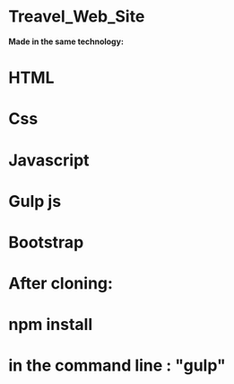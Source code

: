 # Treavel_Web_Site

**Made in the same technology:**

<h1>HTML<h1>
<h1>Css<h1>
<h1>Javascript<h1>
 <h1>Gulp js<h1>
 <h1>Bootstrap<h1>
   
   
   **After cloning:**
   
   <h1> npm install <h1>
    <h1> in the command line : "gulp" <h1>

